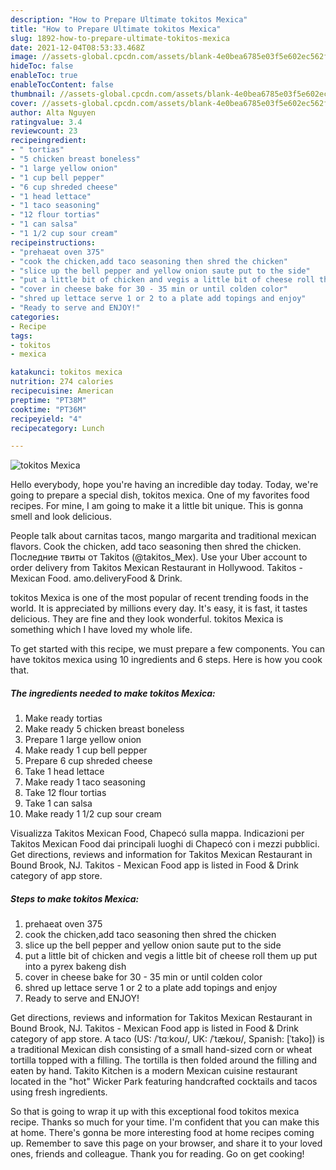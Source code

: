 ```yaml
---
description: "How to Prepare Ultimate tokitos Mexica"
title: "How to Prepare Ultimate tokitos Mexica"
slug: 1892-how-to-prepare-ultimate-tokitos-mexica
date: 2021-12-04T08:53:33.468Z
image: //assets-global.cpcdn.com/assets/blank-4e0bea6785e03f5e602ec562f230caae08da540cada707380b4fe1bbebba43da.png
hideToc: false
enableToc: true
enableTocContent: false
thumbnail: //assets-global.cpcdn.com/assets/blank-4e0bea6785e03f5e602ec562f230caae08da540cada707380b4fe1bbebba43da.png
cover: //assets-global.cpcdn.com/assets/blank-4e0bea6785e03f5e602ec562f230caae08da540cada707380b4fe1bbebba43da.png
author: Alta Nguyen
ratingvalue: 3.4
reviewcount: 23
recipeingredient:
- " tortias"
- "5 chicken breast boneless"
- "1 large yellow onion"
- "1 cup bell pepper"
- "6 cup shreded cheese"
- "1 head lettace"
- "1 taco seasoning"
- "12 flour tortias"
- "1 can salsa"
- "1 1/2 cup sour cream"
recipeinstructions:
- "prehaeat oven 375"
- "cook the chicken,add taco seasoning then shred the chicken"
- "slice up the bell pepper and yellow onion saute put to the side"
- "put a little bit of chicken and vegis a little bit of cheese roll them up put into a pyrex bakeng dish"
- "cover in cheese bake for 30 - 35 min or until colden color"
- "shred up lettace serve 1 or 2 to a plate add topings and enjoy"
- "Ready to serve and ENJOY!"
categories:
- Recipe
tags:
- tokitos
- mexica

katakunci: tokitos mexica 
nutrition: 274 calories
recipecuisine: American
preptime: "PT38M"
cooktime: "PT36M"
recipeyield: "4"
recipecategory: Lunch

---
```



![tokitos Mexica](//assets-global.cpcdn.com/assets/blank-4e0bea6785e03f5e602ec562f230caae08da540cada707380b4fe1bbebba43da.png)

Hello everybody, hope you're having an incredible day today. Today, we're going to prepare a special dish, tokitos mexica. One of my favorites food recipes. For mine, I am going to make it a little bit unique. This is gonna smell and look delicious.

People talk about carnitas tacos, mango margarita and traditional mexican flavors. Cook the chicken, add taco seasoning then shred the chicken. Последние твиты от Takitos (@takitos_Mex). Use your Uber account to order delivery from Takitos Mexican Restaurant in Hollywood. Takitos - Mexican Food. amo.deliveryFood &amp; Drink.

tokitos Mexica is one of the most popular of recent trending foods in the world. It is appreciated by millions every day. It's easy, it is fast, it tastes delicious. They are fine and they look wonderful. tokitos Mexica is something which I have loved my whole life.


To get started with this recipe, we must prepare a few components. You can have tokitos mexica using 10 ingredients and 6 steps. Here is how you cook that.

<!--inarticleads1-->

##### The ingredients needed to make tokitos Mexica:

1. Make ready  tortias
1. Make ready 5 chicken breast boneless
1. Prepare 1 large yellow onion
1. Make ready 1 cup bell pepper
1. Prepare 6 cup shreded cheese
1. Take 1 head lettace
1. Make ready 1 taco seasoning
1. Take 12 flour tortias
1. Take 1 can salsa
1. Make ready 1 1/2 cup sour cream


Visualizza Takitos Mexican Food, Chapecó sulla mappa. Indicazioni per Takitos Mexican Food dai principali luoghi di Chapecó con i mezzi pubblici. Get directions, reviews and information for Takitos Mexican Restaurant in Bound Brook, NJ. Takitos - Mexican Food app is listed in Food &amp; Drink category of app store. 

<!--inarticleads2-->

##### Steps to make tokitos Mexica:

1. prehaeat oven 375
1. cook the chicken,add taco seasoning then shred the chicken
1. slice up the bell pepper and yellow onion saute put to the side
1. put a little bit of chicken and vegis a little bit of cheese roll them up put into a pyrex bakeng dish
1. cover in cheese bake for 30 - 35 min or until colden color
1. shred up lettace serve 1 or 2 to a plate add topings and enjoy
1. Ready to serve and ENJOY!

Get directions, reviews and information for Takitos Mexican Restaurant in Bound Brook, NJ. Takitos - Mexican Food app is listed in Food &amp; Drink category of app store. A taco (US: /ˈtɑːkoʊ/, UK: /ˈtækoʊ/, Spanish: [ˈtako]) is a traditional Mexican dish consisting of a small hand-sized corn or wheat tortilla topped with a filling. The tortilla is then folded around the filling and eaten by hand. Takito Kitchen is a modern Mexican cuisine restaurant located in the &#34;hot&#34; Wicker Park featuring handcrafted cocktails and tacos using fresh ingredients. 

So that is going to wrap it up with this exceptional food tokitos mexica recipe. Thanks so much for your time. I'm confident that you can make this at home. There's gonna be more interesting food at home recipes coming up. Remember to save this page on your browser, and share it to your loved ones, friends and colleague. Thank you for reading. Go on get cooking!
